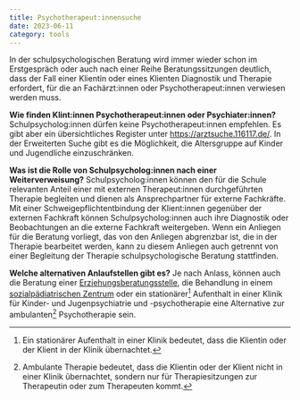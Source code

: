 ```yaml
---
title: Psychotherapeut:innensuche
date: 2023-06-11
category: tools
---
```


In der schulpsychologischen Beratung wird immer wieder schon im Erstgespräch
oder auch nach einer Reihe Beratungssitzungen deutlich, dass der Fall einer
Klientin oder eines Klienten Diagnostik und Therapie erfordert, für die an
Fachärzt:innen oder Psychotherapeut:innen verwiesen werden muss.

**Wie finden Klint:innen Psychotherapeut:innen oder Psychiater:innen?**
Schulpsycholog:innen dürfen keine Psychotherapeut:innen empfehlen. Es gibt aber
ein übersichtliches Register unter <https://arztsuche.116117.de/>. In der
Erweiterten Suche gibt es die Möglichkeit, die Altersgruppe auf Kinder und
Jugendliche einzuschränken.

**Was ist die Rolle von Schulpsycholog:innen nach einer Weiterverweisung?**
Schulpsycholog:innen können den für die Schule relevanten Anteil einer mit
externen Therapeut:innen durchgeführten Therapie begleiten und dienen als
Ansprechpartner für externe Fachkräfte. Mit einer Schweigepflichtentbindung der
Klient:innen gegenüber der externen Fachkraft können Schulpsycholog:innen auch
ihre Diagnostik oder Beobachtungen an die externe Fachkraft weitergeben. Wenn
ein Anliegen für die Beratung vorliegt, das von den Anliegen abgrenzbar ist,
die in der Therapie bearbeitet werden, kann zu diesem Anliegen auch getrennt
von einer Begleitung der Therapie schulpsychologische Beratung stattfinden.

**Welche alternativen Anlaufstellen gibt es?** Je nach Anlass, können auch die
Beratung einer
[Erziehungsberatungsstelle](https://www.stmas.bayern.de/erziehungsberatung/stellen/),
die Behandlung in einem [sozialpädiatrischen
Zentrum](https://www.dgspj.de/category/bayern+sozialpaediatrische-zentren/)
oder ein stationärer[^stationaer] Aufenthalt in einer Klinik für Kinder- und
Jugenpsychiatrie und -psychotherapie eine Alternative zur ambulanten[^ambulant]
Psychotherapie sein.

[^stationaer]: Ein stationärer Aufenthalt in einer Klinik bedeutet, dass die Klientin oder der Klient in der Klinik übernachtet.

[^ambulant]: Ambulante Therapie bedeutet, dass die Klientin oder der Klient nicht in einer Klinik übernachtet, sondern nur für Therapiesitzungen zur Therapeutin oder zum Therapeuten kommt.
